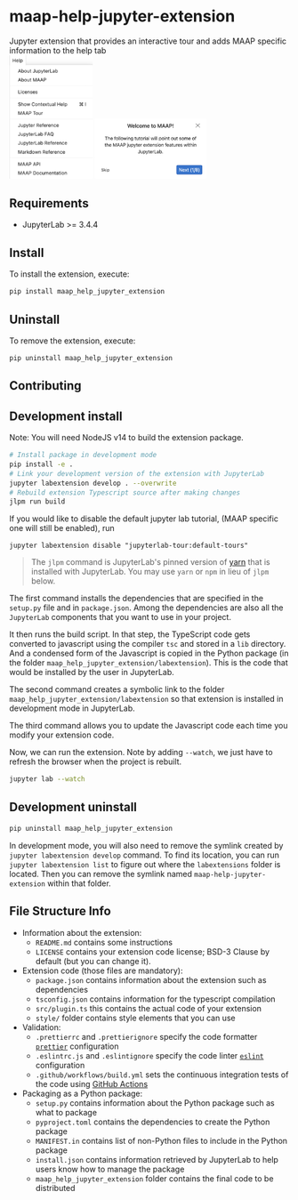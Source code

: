 # maap-help-jupyter-extension

Jupyter extension that provides an interactive tour and adds MAAP specific information to the help tab
<br>
<img title="Help Menu" alt="Help Menu" src="./docs/img/helpMenu.png" width="150">
<img title="Tour" alt="Tour" src="./docs/img/tour.png" width="200">


## Requirements

* JupyterLab >= 3.4.4

## Install

To install the extension, execute:

```bash
pip install maap_help_jupyter_extension
```

## Uninstall

To remove the extension, execute:

```bash
pip uninstall maap_help_jupyter_extension
```
## Contributing

## Development install

Note: You will need NodeJS v14 to build the extension package.


```bash
# Install package in development mode
pip install -e .
# Link your development version of the extension with JupyterLab
jupyter labextension develop . --overwrite
# Rebuild extension Typescript source after making changes
jlpm run build
```

If you would like to disable the default jupyter lab tutorial, (MAAP specific one will still be enabled), run 
```
jupyter labextension disable "jupyterlab-tour:default-tours"
```

> The `jlpm` command is JupyterLab's pinned version of
> [yarn](https://yarnpkg.com/) that is installed with JupyterLab. You may use
> `yarn` or `npm` in lieu of `jlpm` below.

The first command installs the dependencies that are specified in the
`setup.py` file and in `package.json`. Among the dependencies are also all the `JupyterLab` components that you want to use in your project.

It then runs the build script. In that step, the TypeScript code gets
converted to javascript using the compiler `tsc` and stored in a `lib`
directory. And a condensed form of the Javascript is copied in the Python
package (in the folder `maap_help_jupyter_extension/labextension`). This is the code that
would be installed by the user in JupyterLab.

The second command creates a symbolic link to the folder `maap_help_jupyter_extension/labextension` so that extension is installed in development mode in JupyterLab.

The third command allows you to update the Javascript code each time you modify your
extension code.

Now, we can run the extension. Note by adding `--watch`, we just have to refresh the browser when the project is rebuilt.

```bash
jupyter lab --watch
```

## Development uninstall

```bash
pip uninstall maap_help_jupyter_extension
```

In development mode, you will also need to remove the symlink created by `jupyter labextension develop`
command. To find its location, you can run `jupyter labextension list` to figure out where the `labextensions`
folder is located. Then you can remove the symlink named `maap-help-jupyter-extension` within that folder.

## File Structure Info

- Information about the extension:
  - `README.md` contains some instructions
  - `LICENSE` contains your extension code license; BSD-3 Clause by default (but you can change it).
- Extension code (those files are mandatory):
  - `package.json` contains information about the extension such as dependencies
  - `tsconfig.json` contains information for the typescript compilation
  - `src/plugin.ts` this contains the actual code of your extension
  - `style/` folder contains style elements that you can use
- Validation:
  - `.prettierrc` and `.prettierignore` specify the code formatter [`prettier`](https://prettier.io) configuration
  - `.eslintrc.js` and `.eslintignore` specify the code linter [`eslint`](https://eslint.org) configuration
  - `.github/workflows/build.yml` sets the continuous integration tests of the code using [GitHub Actions](https://help.github.com/en/actions)
- Packaging as a Python package:
  - `setup.py` contains information about the Python package such as what to package
  - `pyproject.toml` contains the dependencies to create the Python package
  - `MANIFEST.in` contains list of non-Python files to include in the Python package
  - `install.json` contains information retrieved by JupyterLab to help users know how to manage the package
  - `maap_help_jupyter_extension` folder contains the final code to be distributed